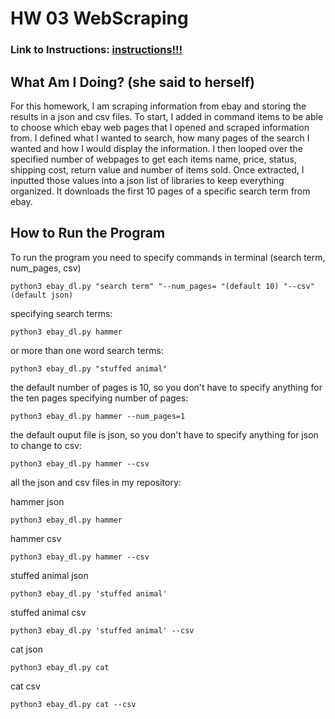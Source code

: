 # HW 03 WebScraping
### Link to Instructions: [**instructions!!!** ](https://github.com/mikeizbicki/cmc-csci040/tree/2021fall/hw_03)

## What Am I Doing? (she said to herself)
For this homework, I am scraping information from ebay and storing the results in a json and csv files.
To start, I added in command items to be able to choose which ebay web pages that I opened and scraped information from. I defined what I wanted to search, how many pages of the search I wanted and how I would display the information. I then looped over the specified number of webpages to get each items name, price, status, shipping cost, return value and number of items sold. Once extracted, I inputted those values into a json list of libraries to keep everything organized. It downloads the first 10 pages of a specific search term from ebay.

## How to Run the Program
To run the program you need to specify commands in terminal (search term, num_pages, csv)
``` 
python3 ebay_dl.py "search term" "--num_pages= "(default 10) "--csv" (default json)
```

specifying search terms:
``` 
python3 ebay_dl.py hammer 
```
or more than one word search terms:
``` 
python3 ebay_dl.py "stuffed animal" 
```

the default number of pages is 10, so you don't have to specify anything for the ten pages
specifying number of pages: 
```
python3 ebay_dl.py hammer --num_pages=1
```

the default ouput file is json, so you don't have to specify anything for json
to change to csv: 
``` 
python3 ebay_dl.py hammer --csv
```

all the json and csv files in my repository:

hammer json 
``` 
python3 ebay_dl.py hammer
```

hammer csv
``` 
python3 ebay_dl.py hammer --csv
```

stuffed animal json
``` 
python3 ebay_dl.py 'stuffed animal' 
```

stuffed animal csv
``` 
python3 ebay_dl.py 'stuffed animal' --csv
```

cat json
``` 
python3 ebay_dl.py cat
```

cat csv
``` 
python3 ebay_dl.py cat --csv 
```

